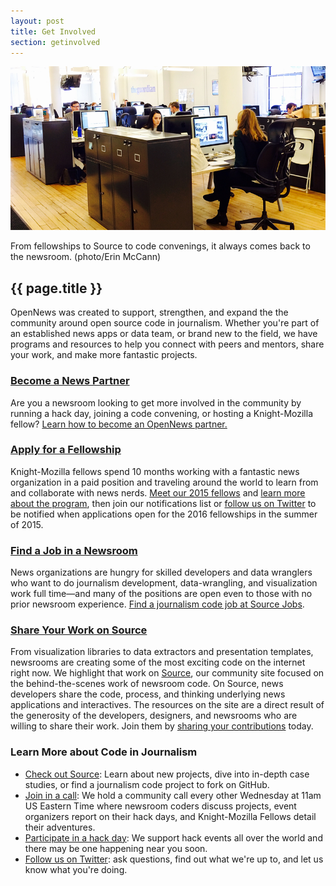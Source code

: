 ```yaml
---
layout: post
title: Get Involved
section: getinvolved
---
```

<img src="/media/img/newspartner.png" class="topline">
<p class="caption">From fellowships to Source to code convenings, it always comes back to the newsroom. (photo/Erin McCann)</p>


<h2>{{ page.title }}</h2>
<p class="bodybig">OpenNews was created to support, strengthen, and expand the the community around open source code in journalism. Whether you're part of an established news apps or data team, or brand new to the field, we have programs and resources to help you connect with peers and mentors, share your work, and make more fantastic projects.</p>

### [Become a News Partner](/getinvolved/newspartners.html)

Are you a newsroom looking to get more involved in the community by running a hack day, joining a code convening, or hosting a Knight-Mozilla fellow? [Learn how to become an OpenNews partner.](/getinvolved/newspartners.html)

### [Apply for a Fellowship](/what/fellowships/)
Knight-Mozilla fellows spend 10 months working with a fantastic news organization in a paid position and traveling around the world to learn from and collaborate with news nerds. [Meet our 2015 fellows](what/fellowships/2015meet.html) and [learn more about the program](/what/fellowships/), then join our notifications list or [follow us on Twitter](https://twitter.com/opennews) to be notified when applications open for the 2016 fellowships in the summer of 2015.

### [Find a Job in a Newsroom](https://source.opennews.org/en-US/jobs/)
News organizations are hungry for skilled developers and data wranglers who want to do journalism development, data-wrangling, and visualization work full time—and many of the positions are open even to those with no prior newsroom experience. <a href="https://source.opennews.org/en-US/jobs/">Find a journalism code job at Source Jobs</a>.

### [Share Your Work on Source](https://source.opennews.org/en-US/contribute/)

From visualization libraries to data extractors and presentation templates, newsrooms are creating some of the most exciting code on the internet right now. We highlight that work on [Source](http://source.opennews.org), our community site focused on the behind-the-scenes work of newsroom code. On Source, news developers share the code, process, and thinking underlying news applications and interactives. The resources on the site are a direct result of the generosity of the developers, designers, and newsrooms who are willing to share their work. Join them by [sharing your contributions](https://source.opennews.org/en-US/contribute/) today.

### Learn More about Code in Journalism

* <a href="http://source.opennews.org">Check out Source</a>: Learn about new projects, dive into in-depth case studies, or find a journalism code project to fork on GitHub.
* <a href="/what/community/calls.html">Join in a call</a>: We hold a community call every other Wednesday at 11am US Eastern Time where newsroom coders discuss projects, event organizers report on their hack days, and Knight-Mozilla Fellows detail their adventures.
* <a href="/what/community/eventsupport.html">Participate in a hack day</a>: We support hack events all over the world and there may be one happening near you soon.
* <a href="http://www.twitter.com/opennews">Follow us on Twitter</a>: ask questions, find out what we're up to, and let us know what you're doing.
